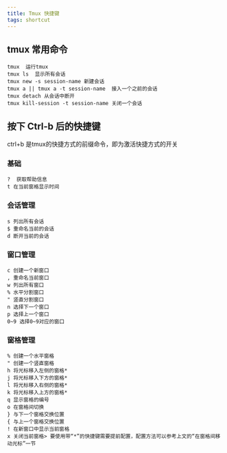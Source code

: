 ```yaml
---
title: Tmux 快捷键
tags: shortcut
---
```


## tmux 常用命令

```
tmux  运行tmux
tmux ls  显示所有会话
tmux new -s session-name 新建会话
tmux a || tmux a -t session-name  接入一个之前的会话
tmux detach 从会话中断开
tmux kill-session -t session-name 关闭一个会话
```

## 按下 Ctrl-b 后的快捷键

ctrl+b 是tmux的快捷方式的前缀命令，即为激活快捷方式的开关

### 基础
```
?  获取帮助信息
t 在当前窗格显示时间
```

### 会话管理
```
s 列出所有会话
$ 重命名当前的会话
d 断开当前的会话
```

### 窗口管理
```
c 创建一个新窗口
, 重命名当前窗口
w 列出所有窗口
% 水平分割窗口
" 竖直分割窗口
n 选择下一个窗口
p 选择上一个窗口
0~9 选择0~9对应的窗口
```

### 窗格管理
```
% 创建一个水平窗格
" 创建一个竖直窗格
h 将光标移入左侧的窗格*
j 将光标移入下方的窗格*
l 将光标移入右侧的窗格*
k 将光标移入上方的窗格*
q 显示窗格的编号
o 在窗格间切换
} 与下一个窗格交换位置
{ 与上一个窗格交换位置
! 在新窗口中显示当前窗格
x 关闭当前窗格> 要使用带“*”的快捷键需要提前配置，配置方法可以参考上文的“在窗格间移动光标”一节
```